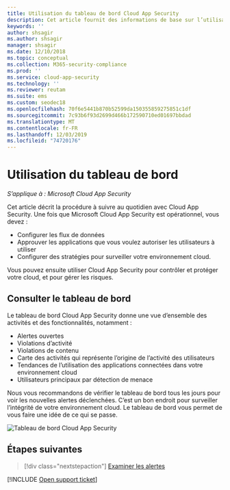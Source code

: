 ```yaml
---
title: Utilisation du tableau de bord Cloud App Security
description: Cet article fournit des informations de base sur l’utilisation du tableau de bord Cloud App Security.
keywords: ''
author: shsagir
ms.author: shsagir
manager: shsagir
ms.date: 12/10/2018
ms.topic: conceptual
ms.collection: M365-security-compliance
ms.prod: ''
ms.service: cloud-app-security
ms.technology: ''
ms.reviewer: reutam
ms.suite: ems
ms.custom: seodec18
ms.openlocfilehash: 70f6e5441b870b52599da150355859275851c1df
ms.sourcegitcommit: 7c93b6f93d2699d466b172590710ed01697bbdad
ms.translationtype: MT
ms.contentlocale: fr-FR
ms.lasthandoff: 12/03/2019
ms.locfileid: "74720176"
---
```

# <a name="working-with-the-dashboard"></a>Utilisation du tableau de bord

*S’applique à : Microsoft Cloud App Security*

Cet article décrit la procédure à suivre au quotidien avec Cloud App Security.  Une fois que Microsoft Cloud App Security est opérationnel, vous devez :

- Configurer les flux de données
- Approuver les applications que vous voulez autoriser les utilisateurs à utiliser
- Configurer des stratégies pour surveiller votre environnement cloud.

Vous pouvez ensuite utiliser Cloud App Security pour contrôler et protéger votre cloud, et pour gérer les risques.

## <a name="check-the-dashboard"></a>Consulter le tableau de bord

Le tableau de bord Cloud App Security donne une vue d’ensemble des activités et des fonctionnalités, notamment :

- Alertes ouvertes
- Violations d’activité
- Violations de contenu
- Carte des activités qui représente l’origine de l’activité des utilisateurs
- Tendances de l’utilisation des applications connectées dans votre environnement cloud
- Utilisateurs principaux par détection de menace

Nous vous recommandons de vérifier le tableau de bord tous les jours pour voir les nouvelles alertes déclenchées. C’est un bon endroit pour surveiller l’intégrité de votre environnement cloud. Le tableau de bord vous permet de vous faire une idée de ce qui se passe.

![Tableau de bord Cloud App Security](media/dashboard.png "tableau de bord")

## <a name="next-steps"></a>Étapes suivantes

> [!div class="nextstepaction"]
> [Examiner les alertes](investigate.md)

[!INCLUDE [Open support ticket](includes/support.md)]
